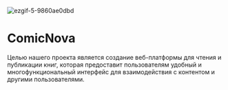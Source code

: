
![ezgif-5-9860ae0dbd](https://github.com/abdiladifart/ComicNova/assets/81709807/7b995766-517d-43f3-9a13-9a802a089340)

# ComicNova
Целью нашего проекта является создание веб-платформы для чтения и публикации книг, которая предоставит пользователям удобный и многофункциональный интерфейс для взаимодействия с контентом и другими пользователями.
